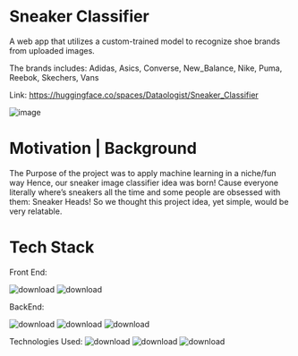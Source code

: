 # Sneaker Classifier
<p>A web app that utilizes a custom-trained model to recognize shoe brands from uploaded images.</p>
<p>The brands includes: Adidas, Asics, Converse, New_Balance, Nike, Puma, Reebok, Skechers, Vans</p>

Link: https://huggingface.co/spaces/Dataologist/Sneaker_Classifier


![image](https://github.com/user-attachments/assets/bbe6f368-dbfc-4e03-9c84-df9e6b5d45ff)

# Motivation | Background
The Purpose of the project was to apply machine learning in a niche/fun way
Hence, our sneaker image classifier idea was born!
Cause everyone literally where’s sneakers all the time and some people are obsessed with them: Sneaker Heads! So we thought this project idea, yet simple, would be very relatable.


# Tech Stack

Front End:

![download](https://github.com/user-attachments/assets/fcda680f-f648-4f21-a295-69eaaa9fda5a)     ![download](https://github.com/user-attachments/assets/4b56e56b-a874-4d69-9f48-ba2380f3ccc5)



BackEnd:

![download](https://github.com/user-attachments/assets/096a2f88-6294-44dd-8815-05b5a0d5249a)      ![download](https://github.com/user-attachments/assets/70eafd09-31ab-40e4-95e2-5ac22d0d1723)    ![download](https://github.com/user-attachments/assets/d5408dd4-ca8e-4f22-9f63-c9555442b6af)


Technologies Used:
![download](https://github.com/user-attachments/assets/5d0e3087-b2b5-4a6d-b1cf-5d7790fb2ffa) ![download](https://github.com/user-attachments/assets/b4b2609c-f38e-4f0a-9270-cb343622d403)    ![download](https://github.com/user-attachments/assets/cf2eab75-fecd-486c-bdd3-4c2ff4e805fb)
